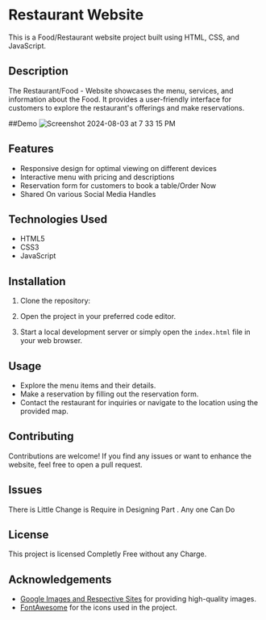 # Restaurant Website

This is a Food/Restaurant website project built using HTML, CSS, and JavaScript.

## Description

The Restaurant/Food - Website showcases the menu, services, and information about the Food. It provides a user-friendly interface for customers to explore the restaurant's offerings and make reservations.

##Demo
![Screenshot 2024-08-03 at 7 33 15 PM](https://github.com/user-attachments/assets/51e8896b-b979-46dd-b65f-d003fdd039ad)


## Features

- Responsive design for optimal viewing on different devices
- Interactive menu with pricing and descriptions
- Reservation form for customers to book a table/Order Now
- Shared On various Social Media Handles

## Technologies Used

- HTML5
- CSS3
- JavaScript

## Installation

1. Clone the repository:

2. Open the project in your preferred code editor.

3. Start a local development server or simply open the `index.html` file in your web browser.

## Usage

- Explore the menu items and their details.
- Make a reservation by filling out the reservation form.
- Contact the restaurant for inquiries or navigate to the location using the provided map.

## Contributing

Contributions are welcome! If you find any issues or want to enhance the website, feel free to open a pull request.

## Issues
There is Little Change  is Require in Designing Part . Any one Can Do

## License

This project is licensed Completly Free without any Charge.

## Acknowledgements

- [Google Images and Respective Sites](https://images.google.com) for providing high-quality images.
- [FontAwesome](https://fontawesome.com/) for the icons used in the project.

